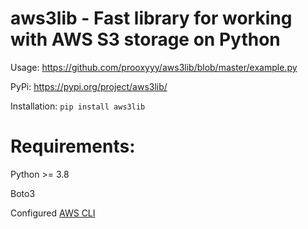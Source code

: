 # aws3lib - Fast library for working with AWS S3 storage on Python

Usage: https://github.com/prooxyyy/aws3lib/blob/master/example.py

PyPi: https://pypi.org/project/aws3lib/

Installation: `pip install aws3lib`

# Requirements:
Python >= 3.8

Boto3

Configured [AWS CLI](https://docs.aws.amazon.com/cli/latest/userguide/cli-chap-getting-started.html)